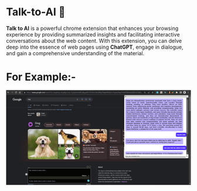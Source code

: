 # Talk-to-AI 🤖
**Talk to AI** is a powerful chrome extension that enhances your browsing experience by providing summarized insights and facilitating interactive conversations about the web content. With this extension, you can delve deep into the essence of web pages using **ChatGPT**, engage in dialogue, and gain a comprehensive understanding of the material. 

# For Example:-
<img src="ayush.png">
